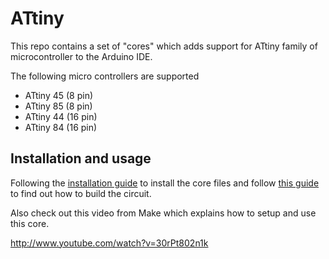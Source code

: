 ATtiny
=======

This repo contains a set of "cores" which adds support for ATtiny family of microcontroller to the Arduino IDE.

The following micro controllers are supported

- ATtiny 45 (8 pin)
- ATtiny 85 (8 pin)
- ATtiny 44 (16 pin)
- ATtiny 84 (16 pin)

Installation and usage
----------------------

Following the [installation guide](http://hlt.media.mit.edu/?p=1695) to install the core files and follow [this guide](http://hlt.media.mit.edu/?p=1706) to find out how to build the circuit.

Also check out this video from Make which explains how to setup and use this core.

http://www.youtube.com/watch?v=30rPt802n1k
